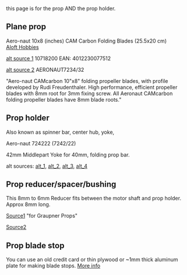

this page is for the prop AND the prop holder.

## Plane prop
Aero-naut 10x8 (inches) CAM Carbon Folding Blades (25.5x20 cm)  
[Aloft Hobbies](https://alofthobbies.com/aeronaut-cam-10-x8-25-5x20-cm.html)

[alt source 1](https://www.hacker-motor-shop.com/Air-screws-and-accessories/Folding-propellers/aero-naut/Aeronaut-CAM-Carbon-10X8.htm?shop=hacker_e&SessionId=&a=article&ProdNr=10718200&p=1960)
10718200 EAN: 4012230077512

[alt source 2](https://www.gravesrc.com/aeronaut-cam-folding-propeller-10-x-8.html)
AERONAUT7234/32


"Aero-naut CAMcarbon 10"x8" folding propeller blades, with profile developed by Rudi Freudenthaler. High performance, efficient propeller blades with 8mm root for 3mm fixing screw. All Aeronaut CAMcarbon folding propeller blades have 8mm blade roots."

## Prop holder
Also known as spinner bar, center hub, yoke,

Aero-naut 724222 (7242/22)

42mm Middlepart Yoke for 40mm, folding prop bar.

alt sources: [alt_1](https://www.perthrc.com.au/spinner-bar-42mm-0-degrees.html?sef_rewrite=1), [alt_2](https://www.hoelleinshop.com/All-you-need-for-electric-flight/Props-and-adapters/Center-hub-for-folding-props/Aeronaut-center-hubs/Aluminium-center-hub-42mm-0-724222-Aeronaut-7242-22.htm?shop=hoellein_e&SessionId=&a=article&ProdNr=AN724222&t=49302&c=2970&p=2970), [alt_3](https://www.hobbyclub.com/index.php?main_page=product_info&cPath=&products_id=1257), [alt_4](https://www.dodax.com/en-us/toys-baby/rc-vehicles/aeronaut-aero-naut-724222-radio-controlled-rc-model-part-dpS5BB2CNKK57/)

## Prop reducer/spacer/bushing
This 8mm to 6mm Reducer fits between the motor shaft and prop holder. Approx 8mm long.

[Source1](https://www.getfpv.com/graupner-prop-reducer-8mm-to-6mm-4pcs.html) "for Graupner Props"

[Source2](https://www.aluminumspacers.com/mas8-6-8)

## Prop blade stop
You can use an old credit card or thin plywood or ~1mm thick aluminum plate for making blade stops. [More info](../tasks/planemotor_mount.md)
